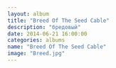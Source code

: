 ```yaml
---
layout: album
title: "Breed Of The Seed Cable"
description: "бредовый"
date: 2014-06-21 16:00:00
categories: albums
name: "Breed Of The Seed Cable"
image: "Breed.jpg"
---
```


